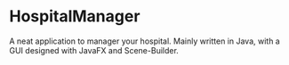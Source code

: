 # HospitalManager
A neat application to manager your hospital. 
Mainly written in Java, with a GUI designed with JavaFX and Scene-Builder.
